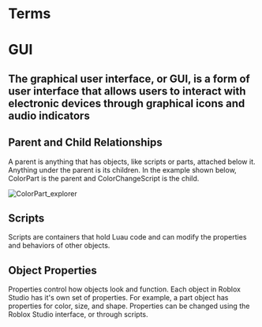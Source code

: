 # Terms

# GUI
## The graphical user interface, or GUI, is a form of user interface that allows users to interact with electronic devices through graphical icons and audio indicators

## Parent and Child Relationships
A parent is anything that has objects, like scripts or parts, attached below it. Anything under the parent is its children. In the example shown below, ColorPart is the parent and ColorChangeScript is the child.

![ColorPart_explorer](https://github.com/itscomming/Terms/assets/4396254/37ba444f-0798-4666-9ceb-e43df3ebc437)


## Scripts
Scripts are containers that hold Luau code and can modify the properties and behaviors of other objects.


## Object Properties
Properties control how objects look and function. Each object in Roblox Studio has it's own set of properties. For example, a part object has properties for color, size, and shape. Properties can be changed using the Roblox Studio interface, or through scripts.
